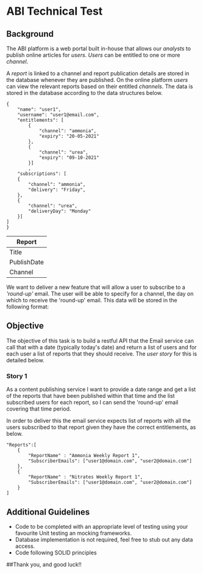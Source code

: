 

# ABI Technical Test

## Background

The ABI platform is a web portal built in-house that allows our _analysts_ to publish online articles for _users_. _Users_ can be entitled to one or more _channel_.

A _report_ is linked to a channel and report publication details are stored in the database whenever they are published. On the online platform _users_ can view the relevant reports based on their entitled _channels_. The data is stored in the database according to the data structures below.


```
{
	"name": "user1",
	"username": "user1@email.com",
	"entitlements": [
		{
			"channel": "ammonia",
			"expiry": "20-05-2021"
		},
		{
			"channel": "urea",
			"expiry": "09-10-2021"
		}]
		,
	"subscriptions": [
	{
		"channel": "ammonia",
		"delivery": "Friday",
	},
	{
		"channel": "urea",
		"deliveryDay": "Monday"
	}]
]
}
```

|Report|
|-|
| Title |
|PublishDate| 
|Channel|


We want to deliver a new feature that will allow a user to subscribe to a _'round-up'_ email. The user will be able to specify for a channel, the day on which to receive the 'round-up' email. This data will be stored in the following format:




## Objective

The objective of this task is to build a restful API that the Email service can call that with a date (typically today's date) and return a list of users and for each user a list of reports that they should receive. The _user story_ for this is detailed below.

### Story 1

As a content publishing service I want to provide a date range and get a list of the reports that have been published within that time and the list subscribed users for each report, so I can send the 'round-up' email covering that time period.  

In order to deliver this the email service expects list of reports with all the users subscribed to that report given they have the correct entitlements, as below.

```
"Reports":[
	{
		"ReportName" : "Ammonia Weekly Report 1",
		"SubscriberEmails": ["user1@domain.com", "user2@domain.com"]
	},
	{
		"ReportName" : "Nitrates Weekly Report 1",
		"SubscriberEmails": ["user1@domain.com", "user2@domain.com"]
	}
]
```


## Additional Guidelines
* Code to be completed with an appropriate level of testing using your favourite Unit testing an mocking frameworks.
* Database implementation is not required, feel free to stub out any data access.
* Code following SOLID principles

##Thank you, and good luck!!

